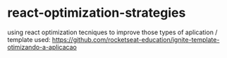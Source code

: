 # react-optimization-strategies
using react optimization tecniques to improve those types of aplication / template used: https://github.com/rocketseat-education/ignite-template-otimizando-a-aplicacao
